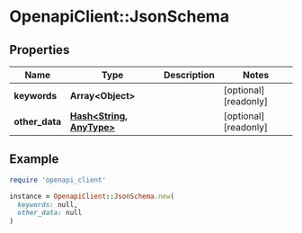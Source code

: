 # OpenapiClient::JsonSchema

## Properties

| Name | Type | Description | Notes |
| ---- | ---- | ----------- | ----- |
| **keywords** | **Array&lt;Object&gt;** |  | [optional][readonly] |
| **other_data** | [**Hash&lt;String, AnyType&gt;**](AnyType.md) |  | [optional][readonly] |

## Example

```ruby
require 'openapi_client'

instance = OpenapiClient::JsonSchema.new(
  keywords: null,
  other_data: null
)
```


